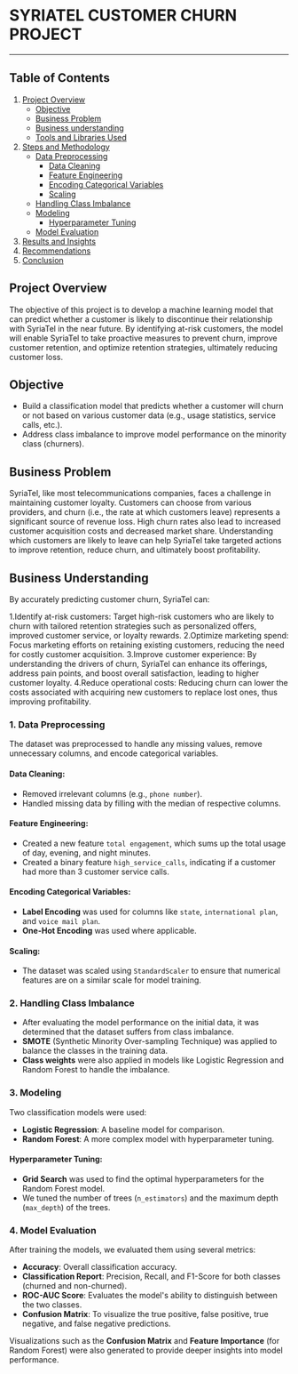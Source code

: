 # SYRIATEL CUSTOMER CHURN PROJECT
______________________________________________________________________

## Table of Contents

1. [Project Overview](#Project-Overview)
   - [Objective](#Objective)
   - [Business Problem](#Business-Problem)
   - [Business understanding ](#Business-Understanding)
   - [Tools and Libraries Used](#tools-and-libraries-used)
2. [Steps and Methodology](#steps-and-methodology)
   - [Data Preprocessing](#data-preprocessing)
     - [Data Cleaning](#data-cleaning)
     - [Feature Engineering](#feature-engineering)
     - [Encoding Categorical Variables](#encoding-categorical-variables)
     - [Scaling](#scaling)
   - [Handling Class Imbalance](#handling-class-imbalance)
   - [Modeling](#modeling)
     - [Hyperparameter Tuning](#hyperparameter-tuning)
   - [Model Evaluation](#model-evaluation)
3. [Results and Insights](#results-and-insights)
4. [Recommendations](#Recommendations)
5. [Conclusion](#Conclusion)



## Project Overview
The objective of this project is to develop a machine learning model that can predict whether a customer is likely to discontinue their relationship with SyriaTel in the near future. By identifying at-risk customers, the model will enable SyriaTel to take proactive measures to prevent churn, improve customer retention, and optimize retention strategies, ultimately reducing customer loss.

## Objective
- Build a classification model that predicts whether a customer will churn or not based on various customer data (e.g., usage statistics, service calls, etc.).
- Address class imbalance to improve model performance on the minority class (churners).


## Business Problem
SyriaTel, like most telecommunications companies, faces a challenge in maintaining customer loyalty. Customers can choose from various providers, and churn (i.e., the rate at which customers leave) represents a significant source of revenue loss. High churn rates also lead to increased customer acquisition costs and decreased market share. Understanding which customers are likely to leave can help SyriaTel take targeted actions to improve retention, reduce churn, and ultimately boost profitability.

## Business Understanding
By accurately predicting customer churn, SyriaTel can:

1.Identify at-risk customers: Target high-risk customers who are likely to churn with tailored retention strategies such as personalized offers, improved customer service, or loyalty rewards.
2.Optimize marketing spend: Focus marketing efforts on retaining existing customers, reducing the need for costly customer acquisition.
3.Improve customer experience: By understanding the drivers of churn, SyriaTel can enhance its offerings, address pain points, and boost overall satisfaction, leading to higher customer loyalty.
4.Reduce operational costs: Reducing churn can lower the costs associated with acquiring new customers to replace lost ones, thus improving profitability.

### 1. **Data Preprocessing**

The dataset was preprocessed to handle any missing values, remove unnecessary columns, and encode categorical variables.

#### Data Cleaning:
- Removed irrelevant columns (e.g., `phone number`).
- Handled missing data by filling with the median of respective columns.

#### Feature Engineering:
- Created a new feature `total engagement`, which sums up the total usage of day, evening, and night minutes.
- Created a binary feature `high_service_calls`, indicating if a customer had more than 3 customer service calls.

#### Encoding Categorical Variables:
- **Label Encoding** was used for columns like `state`, `international plan`, and `voice mail plan`.
- **One-Hot Encoding** was used where applicable.

#### Scaling:
- The dataset was scaled using `StandardScaler` to ensure that numerical features are on a similar scale for model training.

### 2. **Handling Class Imbalance**
- After evaluating the model performance on the initial data, it was determined that the dataset suffers from class imbalance.
- **SMOTE** (Synthetic Minority Over-sampling Technique) was applied to balance the classes in the training data.
- **Class weights** were also applied in models like Logistic Regression and Random Forest to handle the imbalance.

### 3. **Modeling**

Two classification models were used:
- **Logistic Regression**: A baseline model for comparison.
- **Random Forest**: A more complex model with hyperparameter tuning.

#### Hyperparameter Tuning:
- **Grid Search** was used to find the optimal hyperparameters for the Random Forest model.
- We tuned the number of trees (`n_estimators`) and the maximum depth (`max_depth`) of the trees.

### 4. **Model Evaluation**

After training the models, we evaluated them using several metrics:
- **Accuracy**: Overall classification accuracy.
- **Classification Report**: Precision, Recall, and F1-Score for both classes (churned and non-churned).
- **ROC-AUC Score**: Evaluates the model's ability to distinguish between the two classes.
- **Confusion Matrix**: To visualize the true positive, false positive, true negative, and false negative predictions.

Visualizations such as the **Confusion Matrix** and **Feature Importance** (for Random Forest) were also generated to provide deeper insights into model performance.


